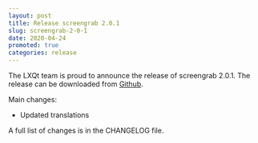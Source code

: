 ```yaml
---
layout: post
title: Release screengrab 2.0.1
slug: screengrab-2-0-1
date: 2020-04-24
promoted: true
categories: release
---
```

The LXQt team is proud to announce the release of screengrab 2.0.1.
The release can be downloaded from [Github](https://github.com/lxqt/screengrab/releases).

Main changes:

 * Updated translations


A full list of changes is in the CHANGELOG file.
